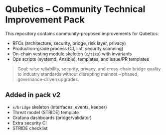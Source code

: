 # Qubetics – Community Technical Improvement Pack

This repository contains community-proposed improvements for Qubetics:

- RFCs (architecture, security, bridge, risk layer, privacy)
- Production-grade process (CI, lint, security scanning)
- On-chain vesting module skeleton (`x/tics`) with invariants
- Ops scripts (systemd, Ansible), templates, and issue/PR templates

> Goal: raise reliability, security, privacy, and cross-chain bridge quality to industry standards without disrupting mainnet – phased, governance-driven upgrades.

## Added in pack v2

- `x/bridge` skeleton (interfaces, events, keeper)
- Threat model (STRIDE) template
- Grafana dashboards (bridge/validator)
- Extra security CI
- STRIDE checklist
